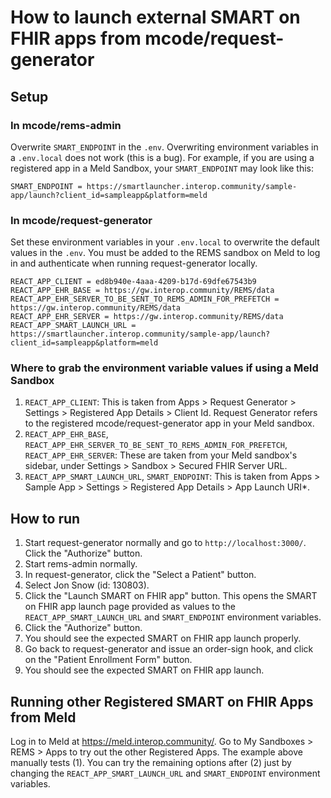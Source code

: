 # How to launch external SMART on FHIR apps from mcode/request-generator

## Setup

### In mcode/rems-admin

Overwrite `SMART_ENDPOINT` in the `.env`. Overwriting environment variables in a `.env.local` does not work (this is a bug). For example, if you are using a registered app in a Meld Sandbox, your `SMART_ENDPOINT` may look like this:

```.env
SMART_ENDPOINT = https://smartlauncher.interop.community/sample-app/launch?client_id=sampleapp&platform=meld
```

### In mcode/request-generator

Set these environment variables in your `.env.local` to overwrite the default values in the `.env`. You must be added to the REMS sandbox on Meld to log in and authenticate when running request-generator locally.

```.env
REACT_APP_CLIENT = ed8b940e-4aaa-4209-b17d-69dfe67543b9
REACT_APP_EHR_BASE = https://gw.interop.community/REMS/data
REACT_APP_EHR_SERVER_TO_BE_SENT_TO_REMS_ADMIN_FOR_PREFETCH = https://gw.interop.community/REMS/data
REACT_APP_EHR_SERVER = https://gw.interop.community/REMS/data
REACT_APP_SMART_LAUNCH_URL = https://smartlauncher.interop.community/sample-app/launch?client_id=sampleapp&platform=meld
```

### Where to grab the environment variable values if using a Meld Sandbox

1. `REACT_APP_CLIENT`: This is taken from Apps > Request Generator > Settings > Registered App Details > Client Id. Request Generator refers to the registered mcode/request-generator app in your Meld sandbox.
2. `REACT_APP_EHR_BASE`, `REACT_APP_EHR_SERVER_TO_BE_SENT_TO_REMS_ADMIN_FOR_PREFETCH`, `REACT_APP_EHR_SERVER`: These are taken from your Meld sandbox's sidebar, under Settings > Sandbox > Secured FHIR Server URL.
3. `REACT_APP_SMART_LAUNCH_URL`, `SMART_ENDPOINT`: This is taken from Apps > Sample App > Settings > Registered App Details > App Launch URI\*.

## How to run

1. Start request-generator normally and go to `http://localhost:3000/`. Click the "Authorize" button.
2. Start rems-admin normally.
3. In request-generator, click the "Select a Patient" button.
4. Select Jon Snow (id: 130803).
5. Click the "Launch SMART on FHIR app" button. This opens the SMART on FHIR app launch page provided as values to the `REACT_APP_SMART_LAUNCH_URL` and `SMART_ENDPOINT` environment variables.
6. Click the "Authorize" button.
7. You should see the expected SMART on FHIR app launch properly.
8. Go back to request-generator and issue an order-sign hook, and click on the "Patient Enrollment Form" button.
9. You should see the expected SMART on FHIR app launch.

## Running other Registered SMART on FHIR Apps from Meld

Log in to Meld at https://meld.interop.community/. Go to My Sandboxes > REMS > Apps to try out the other Registered Apps. The example above manually tests (1). You can try the remaining options after (2) just by changing the `REACT_APP_SMART_LAUNCH_URL` and `SMART_ENDPOINT` environment variables.
